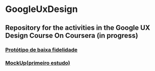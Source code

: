 # GoogleUxDesign
## Repository for the activities in the Google UX Design Course On Coursera (in progress)
### [Protótipo de baixa fidelidade](https://www.figma.com/proto/dtagoj1MYAWwadUFr8hJ2a/Prot%C3%B3tipo-Santa-Casa?node-id=107-8&starting-point-node-id=107%3A4&t=Y0c7EXbdfqQKXpdj-1)

### [MockUp(primeiro estudo)](https://www.figma.com/proto/dtagoj1MYAWwadUFr8hJ2a/Prot%C3%B3tipo-Santa-Casa?node-id=107-8&t=RSDsY6uZeE85SK1e-1&scaling=scale-down&page-id=91%3A2&starting-point-node-id=107%3A4)
